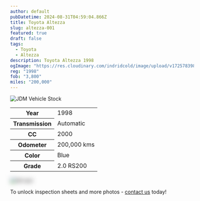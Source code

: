 ```yaml
---
author: default
pubDatetime: 2024-08-31T04:59:04.866Z
title: Toyota Altezza
slug: altezza-001
featured: true
draft: false
tags:
  - Toyota
  - Altezza
description: Toyota Altezza 1998
ogImage: "https://res.cloudinary.com/indridcold/image/upload/v1725783982/JDM/xz6etrqcq2fumogfo0ee.webp"
reg: "1998"
fob: "3,800"
miles: "200,000"
---
```

![JDM Vehicle Stock](https://res.cloudinary.com/indridcold/image/upload/v1725783982/JDM/xz6etrqcq2fumogfo0ee.webp)

<table>
  <tr>
    <th>Year</th>
    <td>1998</td>
  </tr>
  <tr>
    <th>Transmission</th>
    <td>Automatic</td>
  </tr>
  <tr>
    <th>CC</th>
    <td>2000</td>
  </tr>
    <tr>
    <th>Odometer</th>
    <td>200,000 kms</td>
  </tr>
      <tr>
    <th>Color</th>
    <td>Blue</td>
  </tr>
      <tr>
    <th>Grade</th>
    <td>2.0 RS200</td>
</table>
                          
<img src="https://res.cloudinary.com/indridcold/image/upload/v1725784389/JDM/mol3ngb4ma2yy1rxgwj8.webp" alt="Alt text" style="filter: blur(7px);">

To unlock inspection sheets and more photos - [contact us](../../contact) today!